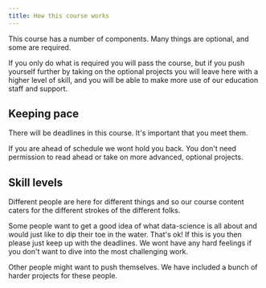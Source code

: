 ```yaml
---
title: How this course works
---
```


This course has a number of components. Many things are optional, and some are required.

If you only do what is required you will pass the course, but if you push yourself further by taking on the optional projects you will leave here with a higher level of skill, and you will be able to make more use of our education staff and support.

## Keeping pace 

There will be deadlines in this course. It's important that you meet them.

If you are ahead of schedule we wont hold you back. You don't need permission to read ahead or take on more advanced, optional projects.

## Skill levels 

Different people are here for different things and so our course content caters for the different strokes of the different folks.

Some people want to get a good idea of what data-science is all about and would just like to dip their toe in the water. That's ok! If this is you then please just keep up with the deadlines. We wont have any hard feelings if you don't want to dive into the most challenging work.

Other people might want to push themselves. We have included a bunch of harder projects for these people.

